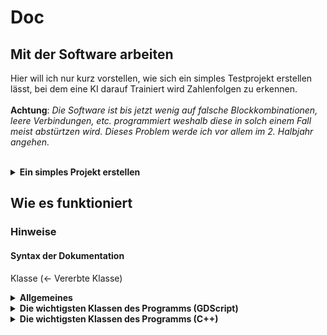 # Doc
## Mit der Software arbeiten
Hier will ich nur kurz vorstellen, wie sich ein simples Testprojekt erstellen lässt, bei dem eine KI darauf Trainiert wird Zahlenfolgen zu erkennen.<br><br>
**Achtung**: *Die Software ist bis jetzt wenig auf falsche Blockkombinationen, leere Verbindungen, etc. programmiert weshalb diese in solch einem Fall meist abstürtzen wird. Dieses Problem werde ich vor allem im 2. Halbjahr angehen.*<br><br>

<details>
<summary><b>Ein simples Projekt erstellen</b></summary>

### Schritt 1: Das Grundgerüst in der visuellen Programmiersprache bauen
Ein mögliches grundgerüst könnte wie folgt aussehen:
![base graph](https://github.com/UranosNetworkCreation/Doc/blob/main/img/base_graph.png?raw=true)
Die gebaute KI auf dem Bild besitzt zwei Layer, wobei das letzte automatisch als Output Layer fungiert (Wird software-intern geregelt). Ansonsten stellt das Data1D Node die Input Daten bereit. Zum Schluss wird das generierte Array zudem noch zu einem String konvertiert, da mit es in der Seitenbar angezeigt werden kann. Beim bauen des Codes sollte zudem schon automatisch ein Ausgabefeld in der Seitenleiste erstellt werden.

### Schritt 2: Den Code ausführen
Wenn Sie ihre KI fertig gebaut haben und alle Daten eingetragen haben, kann diese nun über das Playzeichen in der Ecke oben Rechts ausgeführt werden. das Ergebnis sollte hierbei in der Seitenleiste sichtbar werden und etwa so aussehen:<br>
![string_output.png](https://github.com/UranosNetworkCreation/Doc/blob/main/img/string_output.png?raw=true)

### Schritt 3: Einen Trainingsbereich erstellen
![AddtrainPoint.gif](https://github.com/UranosNetworkCreation/Doc/blob/main/img/AddTrainPoint.gif?raw=true)
Um einen Trainingsbereich zu erstellen wird unter der Registerkarte Training mit dem Plussymbol eine neue Kachel hinzugefügt. Nun kann, in dem der Pfeil nebem dem Start und Entpunkt auf den Block gezogen wird, ein Bereich festgelegt werden. Die Kachel sollte nun circa so aussehen:<br>
![training_area.png](https://github.com/UranosNetworkCreation/Doc/blob/main/img/training_area.png?raw=true)

### Schritt 4: Den Datensatz des Trainingsbereiches bearbeiten
Um den Datensatz zu erstellen, kann auf den Button "edit dataset ..." geklickt. So gelang man in den Datensatzeditor. Hier lassen sich durch Ziehen input und output Blöcke hinzufügen. So lassen sich die jeweils gewünschten Input und Outputdaten miteinander kombinieren. Ein sehr simpler Dantensatz für die obige KI könnte so aussehen:<br>
![simple_dataset.png](https://github.com/UranosNetworkCreation/Doc/blob/main/img/simple_dataset.png?raw=true)

### Schritt 5: Die AI-Trainieren
**Hinweis:** *Je nach PC und eingestellten Durchläufen kann hier das Programm hurz einfrieren*<br>
**Hinweis:** *Der Button "Run All" funktioniert noch nicht*<br><br>
Um die KI nun zu trainieren kann nun die  Anzahl der Durchläufe eingestellt werden und nun der Button "Start Training" gedrückt werden. Wird die KI nun über den Play-Button nochmal ausgeführt sollten sich die Ergebnisse im Output-Tab dementsprechend anpassen (Auch ohne das drücken des Play button sieht man schon eine Verbesserung, da beim Training die aktuellen Werte auch immer im Outputtab angezeigt werden).<br>
![train_button.png](https://github.com/UranosNetworkCreation/Doc/blob/main/img/train_button.png?raw=true)
</details>

## Wie es funktioniert
### Hinweise
#### Syntax der Dokumentation
Klasse (<- Vererbte Klasse)

<details>
<summary>
<b>Allgemeines</b>
</summary>

#### Godot
Das Projekt verwendet Godot 3, welches Standartfunktionen sowie UI-Elemente bereitstellt, auf denen die Software aufbaut. Da das Projekt langfristig auch 3D Modelle generieren soll, wurde hier bewusst auf eine Basis gesetzt, die auch als GameEngine genutzt werden kann, da so viele Funktionen auch im Bezug auf 3D Modelle schon vorhanden sind.<br>
Die Engine selbst nutzt eine Art Baumsystem, welches immer von unterschiedlichen Szenen ergänzt wird. Alle Kinder des Baumsystems erben dabei von der Klasse Node oder Klassen, die wiederrum von Node erben. So könnte eine Szene mit zwei Button und einem Label von der Struktur so aussehen:

```
Control (<- Control)
 | Label (<- Label)
 | Container (<- VBoxContainer)
    | Button1 (<- Button)
    | Button2 (<- Button)
```

Mit jeweiligen Kinder des Baumsystem können nun Scripte verknüpft werden. Standartmäßig wird hierfür GDScript genutzt, eine objektorientierte und für Godot optimierte Version von python. Jede Scriptdatei stellt hierbei zwingend eine eigene Klasse da, welche von der Klasse des verknüpften Nodes oder von einer übergeordneten Klasse erben muss. Angeben wird dies mit dem Schlüsselwort `extends`.

##### C++ (GDNative)
Es kann auch C++ Code verknüpft werden, hier stellt sich jedoch die Funktionsweise etwas anders. Hierfür wird der Code zunächst in eine Dynamic-Link-Library (z. B. dll) kompiliert. Nun wird eine `.gdnlib` Datei erstellt die auf die libs für die einzelnen Plattformen verweist. Nun wird für jede Anbindung an Node des Baumsystem eine `.gdns` Datei erstellt, die unteranderem den Klassennamen und die verknüpfte `.gdnlib` Datei angibt.
</details>
<details>
<summary><b>Die wichtigsten Klassen des Programms (GDScript)</b></summary>

### Excecuter (<- Node)
Die sehr kleine Klasse Excecuter stellt den Drehpunkt für die Ausführung der AI da. Sie ist im wesentlichen dafür zuständig, die events zur Ausführung auszulösen. Hierbei werden folgende Events (signals) definiert:

```GDScript
signal ExecuteSoftware
signal PrepareExecuting
signal ExecutingDone
```

Um die AI auszuführen, stellt die Klasse nun die Funktion `exeCurrentLoaded()` bereit.

### gNode (<- GraphNode)
Die Klasse gNode repräsentiert die Basisklasse alle Blöcke, die sich in die programmierte AI integrieren lassen. Dies betrifft unter anderem `img.gd`, `INT.gd` und `DATA1D_STR.gd`. Dabei kann die Klasse `gNode` als Vorschau und als aktives Node initalisiert (`init_as_preview(phantomID, previewInst, packedPth)`, `init_as_node(packedPth)`) werden.

#### Die Verbindungen auf dem Graph erfassen
Die Verbindungen eines gNodes (Klasse, die von gNode erbt) repräsentieren zwei Arrays, nähmlich `input_conns[]` und `output_conns[]`. Aktualisiert werden diese von der Funktion `updateConnections()`. Hierbei werden mittles einer for-Schleife alle verbindungen duchgegangen und anschließend geprüft, ob diese zudem jeweiligen Node gehören. Ist dies der Fall, werden die Arrays dementsprechend ergänzt:
```GDScript
for conn in GraphE.get_connection_list():
		if(conn.from == name):
			output_conns[conn.from_port] = [conn.to, conn.to_port]
		if(conn.to == name):
			input_conns[conn.to_port] = [conn.from, conn.from_port]
```

#### Die Daten einer Verbindung auslesen
Um die Daten bzw. das Ergebnis eines übergeordneten Nodes zu bekommen, stellt die Klasse `gNode` zudem die Funktion `getDataOfPinConn(slot : int, backprop : bool = false, no_conn = "<undefined>")`. Hierbei wird das verbundene Node je nach Fall in der Liste `input_conns` oder `output_conns` gesucht und dann die Funtion `getPinValue(var id : int)` ausgeführt, welche dann je nach Fall entweder einer der schon berechneten Werte zurückgibt oder eine neue Berechnung startet:
```GDScript
if(!calculated):
    updateConnections()
    updateCalc()
return outputs[id]
```
Die Funktion updateCalc wird von Klassen, die von gNode erben, überschrieben, sodass für jeden Block die Werte individuell geupdated werden können.<br>
Ein ähnliches Prinzip wird auch beim "Rückwärtsrechen"(Auflösen des Graphes in die andere Richtung) angewand. Hier wird die Funktion `backCalc` überschrieben.

#### Daten speichern und laden
Um Daten (Einstellungen eines Nodes) aus einer Resource laden und speichern zu können wird eine eigne Resource namens `NodeData` verwendet. Diese besitzt folgende Eigenschaften:
```GDSCript
export var type : String
export var offset : Vector2
export var data : Array
export var name : String
```
Diese werden nun beispielsweise beim speichern des Nodes 
 in der Funktion `getNodeData()` gesetzt:
```GDScript
data.data = DataSync.collectData()
data.offset = self.offset
data.type = self.packedPath
data.name = self.name
```
Der DataSync stellt hierbei eine Instanz der Klasee ResDataSync da, welche ich auch noch einmal erläutere.

### Graph (<- GraphEdit)
Die Klasse `Graph` ist im wesentlichem dafür zuständig, die Events bei der bearbeitung des visuellem Programm zu bearbeiten. Allerdings stellt SIe auch funktionen zum Laden und generieren von Resourcen bereit.
#### Verbindungsanfragen
Verbindungsanfragen werden in der Funktion `_on_GraphEdit_connection_request(from:String, from_slot:int, to:String, to_slot:int)` wie folgt gehandelt:
```GDSCript
# Check if nodes are already connected
for con in get_connection_list():
    if con.to == to and con.to_port == to_slot:
        print("[Graph] Exit from connection request process. Warning: You can't double connect nodes")
        return

# Connect nodes
print("[Graph] Connect nodes(from: ", from, ", from_slot: ", from_slot, ", to: ", to, ", to_slot: ", to_slot, "): ", connect_node(from, from_slot, to, to_slot))
```

Hierbei wird zunächst überprüft ob die beiden Blöcke schon miteinander verbunden sind. Ist dies nicht der Fall, wird eine neue Verbindung zwischen den beiden Blöcken erstellt.
#### Nodes löschen
Auch für das löschen von gibt es eine extra Handlefunktion. Hier werden die nodes realtiv simple nacheinander gelöscht:
```GDScript
for node in nodes:
    print("[GraphEdit] Del node " + node)
    # remove connections
    remove_connections_to_node(node)
    # delete node
    get_node(node).queue_free()
```
#### Laden und Speichern von Daten
Den Rahmen für das Laden und Speichern bildet hier die Resource GraphData, die nur zwei Arrays speichert:
```GDScript
export var nodes : Array = []
export var conns : Array = []
```
Hierbei stellt nun das Array `nodes` relativ einfach eine Sammlung aus allen NodeData Resourcen der jeweiligen Blöcke da
und dass Array `conns` eine aus allen Verbindungen. Diese werden nun in der Funktion `loadData(var data : GraphData)` wie folgt geladen:
```GDScript
# Load nodes
for node in data.nodes:
    print("[Editor][OpenFile] Creating node with type: " + node.type)
    # Create node inst
    var nodeInst = load(node.type).instance()
    nodeInst.offset = node.offset
    nodeInst.name = node.name

    # Add node inst to Graph
    add_child(nodeInst)
    # Init inst and load data
    nodeInst.init_as_node(node.type)
    nodeInst.DataSync.loadData(node.data)
    # Update connections array
    data.conns = updateConnectionNodeName(node.name, nodeInst.name, data.conns)

# Load connections
for conn in data.conns:
    # connect nodes
    print("[Editor][OpenFile] Conn nodes: ", connect_node(conn.from, conn.from_port, conn.to, conn.to_port))
```

Das speichern stellt sich hier etwas simpler da, dies geschieht in der Funktion `getData()`:

```GDScript
# Create new GraphData container
var gData : GraphData = GraphData.new()

# For each block ...
for child in get_children():
    if child is GraphNode:
        print("[Editor][Save] Collect node data ...")
        # Append node specific data to container
        gData.nodes.append(child.getNodeData())

# Add connection to data
gData.conns = get_connection_list()
return gData
```

### ResDataSync (<- Object)
Der `ResDataSync` stellt vor allem beim Laden und Speichern eine wichtige Rolle. Zusammengefasst besitzt Sie die Funktion alle Kinder eines Nodes durch zu gehen, zu gucken, ob dies Eingabefelder (oder ähnliches) sind, und dann eine Array aus den eingebenen Werten zu erstellen. Sie kann zudem auch eine solche Array auf mehere Eingabefelder laden. Die Funktion zum erstellen der Array (`collectData()`) ist wir folgt aufgebaut:
```GDScript
# Create empty array for the result
var result : Array = []
for child in bNode.get_children():
    # Add the child's data to the result if it is a dataField
    if(isDataField(child)):
        result.append(getData(child))
return result
```
Auch zum Laden wird in der Funktion `loadData()`ein ähnlicher Mechanismus verwendet:
```GDSCript
# Loads a data array
func loadData(var data : Array):
    # counter
    var data_idx : int = 0
    for child in bNode.get_children():
        if(isDataField(child)):
            # Apply data
            setData(child, data[data_idx])
            # increment counter
            data_idx += 1
```

### Editor (<- Control)
Einen zentralen Schlüsselpunkt stellt natürlich die Editorklasse da. Eine wichtige Funktion ist hier beim Laden und Speichern das zusammen führen aller Resourcen. Dies geschieht beispielsweise beim Speichern in der Funktion `save_current(path)` wie folgt:
```GDScript
# Create a new file container
var file : UNCFile = UNCFile.new()
# Assign the GraphData
file.GData = GEdit.getData()
# Save the file
return ResourceSaver.save(path, file)
```
Auch das Laden von Dateien ist in der Funktion `open_file(path)` implementiert. Hierbei muss natürlich beachtet werden, dass vorher noch der Editor aufgeräumt werden muss:
```GDScript
# Load file
var file = ResourceLoader.load(path)
# Check if the file is a UNCFile
if(!(file is UNCFile)):
    print("Cannot load file because it's not an UNCFile")
    return -1

# clear
resetEditor()

# Load data
print("[Editor] Load gEdit data ...")
GEdit.loadData(file.GData)
return 0
```
Sowohl beim Laden als auch bei Speichern wird auf die UNCFile-Resource zurückgegriffen. Theoretisch könnte man beim aktuellem Entwicklungsstand auch die GraphData Resource direkt speichern. Allerdings wäre dies dann später, wenn man das Programm erweitern würde, unpraktisch. Aufgrund dessen gibt es die UNCFile Resource, welche allerdings nur eine Eigenschaft besitzt:
```GDScript
export var GData : Resource
```

### PluginLoader (<- Node)
Der PluginLoader stellt die Schnittstelle zwischen dem Teil des Programms in GDScript und dem in GDNative (C++) da. Er lädt nämlich die einzelnen GDN-Scripte (d.h. die Libs, siehe [offizielle Dokumentation](https://docs.godotengine.org/en/stable/tutorials/scripting/gdnative/gdnative_cpp_example.html)) und verwaltet diese. Grundsätzlich werden alle Scripte aus dem Ordner `res://plugins/gdns` geladen, welche mit keinem Punkt beginnen. Das Laden der eines Plugins ist dann wie folgt umgesetzt:
```GDScript
# Load plugin
var plugin = load("res://plugins/gdns/" + file)
print("[PluginLoader] plugin: ", plugin)

# Instance plugin
var pluginRef = plugin.new()

# Check if pluginInst is valid
if(!pluginRef.has_method("getInfo")):
    print("[PluginLoader] Fatal error: plugin is invalid.")

# Add to plugin array
plugins.append(pluginRef)
print("[PluginLoader] plugin ", pluginRef.getInfo(), " loaded.")
```
</details>

<details>
<summary>
<b>Die wichtigsten Klassen des Programms (C++)</b>
</summary>

### NetworkKernelPlugin (<- godot::Object)
Die Klasse `NetworkKernelPlugin` stellt die Basisklasse für alle KI-Plugins da. Sie gibt die Rahmen an und legt die Funktionen fest, die definiert sein müssen. Dazu gehören unter anderem:
```C++
virtual NetworkKernelPluginInfo getInfo();
virtual int buildLayer(int size, int parent_size, Array weights);
virtual PoolRealArray BackpropLayer(
    int id,
    PoolRealArray underGrad,
    Array underWeights,
    int activationFunc,
    bool outputLayer = false,
    real_t learning_rate = 0.2
);
virtual PoolRealArray SimpleLayerCall(
    int id,
    PoolRealArray input,
    int activationFunc
);
virtual Array getLayerWeights(
    int id
);
```
Des Weiteren übernimmt Sie Teile der Registrierung von Funktionen bei GDN-API in der überschriebenen Funktion `_register_methods()`:
```C++
register_method("getInfo", &NetworkKernelPlugin::getInfoArray);
register_method("simple_layer_call", &NetworkKernelPlugin::SimpleLayerCall);
register_method("build_layer", &NetworkKernelPlugin::buildLayer);
register_method("backprop_layer", &NetworkKernelPlugin::BackpropLayer);
register_method("get_layer_weights", &NetworkKernelPlugin::getLayerWeights);
```
Insgesamt arbeiten die Layer spezifischen Funktionen auf Basis von Indexen, d.h. jedes Layer bekommt einen Index mit welchem dann auch weitere Funktionen aufgerufen werden müssen.

### UranosKernel (<- NetworkKernelPlugin)
Die Klasse `UranosKernel` stellt aktuell das einzige KI-Plugin da. Die KI-Engine ist komplett von mir programmiert. Hier nur ein Einblick in die wichtigsten Teile der Klasse.

#### Die Verwaltung von Layern
Alle aktuellen Layer werden in einer Array des Types `std::vector<Layer>` namens `Layers` gespeichert. Die wesentlichen Funktionen des Layers sind in der `Layer` definiert. Infolge Dessen stellt die Basisklasse `UranosKernel` im wesentlichen eine Reihe von Wrapperfunktionen bereit, die dann mit den benötigten Daten die eigentlichen Funktionen der jeweiligen Instanz der Klasse Layer aufrufen. Hier nur ein Einspiel anhand des Feedforward Prozesses in der Funktion `SimpleLayerCall(int id, PoolRealArray input, int activationFunc`:
```C++
NeuronActivationFunc aFunc;

// Set the activation func
switch (activationFunc)
{
case ACTIVATION_FUNC_SIGMOID:
    aFunc = &UranosKernel::AFuncs::sigmoid;
    break;

default:
    Godot::print("[UranosKernel] No Support for selected activation func. Use sigmoid as default ...");
    aFunc = &UranosKernel::AFuncs::sigmoid;
    break;
}

// Call the Layer and return the result
return Layers[id].getResult(aFunc, input);
}
```
Hierbei wird zunächst Anhand der übergebenen ID der Aktivierungsfunktion der Pointer auf diese bestimmt und dann die eigentliche Funktion der Klasse Layer aufgerufen.

#### Die Klasse Layer
Die Klasse Layer stellt ein Layer da. Dabeuí besitzt die Klasse folgende wichtige Variablen:
```C++
Array weights;
size_t size;
size_t parentSz;
PoolRealArray lastResult;
PoolRealArray lastInput;
```

Hierbei werden in der Variable `weights` die Gewichte des Layers gespeichert, `size` stellt die Größe des Layers da, `parentSz` stellt die Größe der übergebenen Daten des übergeordneten Blockes (Im Graph der Block am linkem Data1D slot) da und lastResult sowie lastInput jeweils die letzten Ergebnisse bzw. Inputs.

##### Das Bauen des Layers
Zum Bauen des Layers stellt die Klasse zwei wichtige Funktionen bereit, nämlich `buildFromWeights(Array n_weights, size_t n_size, size_t parent_size)` und `build(size_t n_size, size_t parent_size, int64_t seed = -1)`. Die Funktion `buildFromWeights` kopiert hierbei vor allem die übergebenen Paramter auf die Eigenschaften des Layersm während die Funktion `build` noch die gesamten Gewichte euf zufällige Werte setzt. Dies geschieht wie folgt:
```C++
Ref<RandomNumberGenerator> rnd = RandomNumberGenerator::_new();

// Create empty weights array
Array Nweights = Array();

// Init rng
if(seed == -1) {
    Godot::print("   | prepare pseudo-rnd: randomize seed ...");
    rnd->randomize();
}
else {
    Godot::print("   | prepare pseudo-rnd: set seed ...");
    rnd->set_seed(seed);
}

// Randomize weights
for(size_t i = 0; i < size;i++) {
    PoolRealArray randomizedArr;
    std::stringstream msg;
    // ...
    for(size_t ci = 0; ci < parent_size; ci++) {
        randomizedArr.push_back(rnd->randf());
    }
    // ...
    Nweights.push_back(randomizedArr);
}
```

Hierbei wird das `weights` Array wie folgt gebaut:
```
[(Neuron 0),    (Neuron 1),    ...]
    |               |           |
   w0, w1, ...     w0, w1, ...  w0, w1, ...
```

##### FeedForward!
Um das Ergebnis des Layers zu berechnen stellt die Klasse die Funktion `getResult(NeuronActivationFunc activation_func, PoolRealArray input)` bereit. Diese berechnet das Ergebnis jedes Neurons so: Ergebnis = Aktivierungsfunktion(w0 * input0, w1 * input1, ...). Dies ist nun mit mehreren Schleifen umgesetzt:
```C++
// Update lastInput
lastInput = input;

// Create result array
PoolRealArray result;

// Do activation_func(wi * conn, ...) for each neuron
for(int i=0;i<size;i++) {
    float neuronInputValue = 0;
    // ...
    for(int ci=0;ci<parentSz;ci++) {
        real_t value = ((PoolRealArray)(weights[i]))[ci] * input[ci];
        // ...
        neuronInputValue += value;
    }
    // ...
    result.append(activation_func(neuronInputValue));
}

// Update lastresult
lastResult = result;

return result;
```

##### Back propagation
Für die Back propagation stellt die Klasse Layer die Funktion `backprop(PoolRealArray under_grad, Array under_weights NeuronActivationFunc derivative, bool outputLayer, real_t learning_rate)`. In der Funktion wird nun zunächst der Gradient für jedes Neuron des Layers ausgerechnet. Dies ist, wie zu erwarten, für HiddenLayer anders umgesetzt als für outputlayer. Für die OutputLayer ist die Implementierung nämlich noch relativ einfach:
```C++
for (int idx = 0; idx < size; idx++) {
        // push the calculated result back
        gradient.push_back((lastResult[idx] - under_grad[idx]) * derivative(lastResult[idx]));
    }
```
Und auch für die HiddenLayer ist es eigentlich machbar (hierbei hat mir [folgendes](https://www.youtube.com/watch?v=EAtQCut6Qno&t=0s) Video sehr geholfen):
```C++
for (int idx = 0; idx < size; idx++) {
    real_t sum = 0;
    // ci = connection index
    for(int ci = 0; ci < under_weights.size(); ci++) {
        // Add to sum
        sum += ((PoolRealArray)under_weights[ci])[idx] * under_grad[ci];                                                                             
    }

    // push back calculated result
    gradient.push_back(sum * derivative(lastResult[idx]));
}
```
Nachdem man nun den Gradienten des Layers erfolgreich bestimmt hat, muss man nur noch die Gewichte mit diesem updaten. Dies lässt sich wie folgt tun:
```C++
Array nWeights;
for (int idx = 0; idx < size; idx++) {
    PoolRealArray connWeights;
    for(int i = 0; i < parentSz; i++) {
        // ...
        // Get last input
        real_t lastInputV = lastInput[i];
        // ...
        // Get gradient
        real_t gradientV = gradient[idx];
        // ...
        // Calculate nValue
        real_t nValue = ((PoolRealArray)weights[idx])[i] - (learning_rate * lastInputV * gradientV);
        // ...
        // push back to weights array
        connWeights.push_back(nValue);
    }

    // push back to new weights
    nWeights.push_back(connWeights);
}
// ...
// Update weights
weights = nWeights;
```

Nun wird schlussendlich nurnoch der Gradient für die Berechnung des nächsten Gradienten zurückgegeben:
```C++
return gradient;
```
</details>